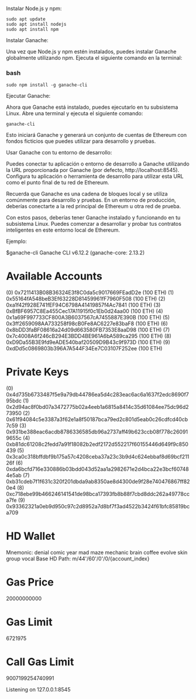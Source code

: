 
Instalar Node.js y npm:

    sudo apt update
    sudo apt install nodejs
    sudo apt install npm
    
Instalar Ganache:

Una vez que Node.js y npm estén instalados, puedes instalar Ganache globalmente utilizando npm. Ejecuta el siguiente comando en la terminal:

###  bash 
    sudo npm install -g ganache-cli
Ejecutar Ganache:

Ahora que Ganache está instalado, puedes ejecutarlo en tu subsistema Linux. Abre una terminal y ejecuta el siguiente comando:

    ganache-cli

Esto iniciará Ganache y generará un conjunto de cuentas de Ethereum con fondos ficticios que puedes utilizar para desarrollo y pruebas.

Usar Ganache con tu entorno de desarrollo:

Puedes conectar tu aplicación o entorno de desarrollo a Ganache utilizando la URL proporcionada por Ganache (por defecto, http://localhost:8545). Configura tu aplicación o herramienta de desarrollo para utilizar esta URL como el punto final de tu red de Ethereum.

Recuerda que Ganache es una cadena de bloques local y se utiliza comúnmente para desarrollo y pruebas. En un entorno de producción, deberías conectarte a la red principal de Ethereum u otra red de prueba.

Con estos pasos, deberías tener Ganache instalado y funcionando en tu subsistema Linux. Puedes comenzar a desarrollar y probar tus contratos inteligentes en este entorno local de Ethereum.

Ejemplo:

$ganache-cli
Ganache CLI v6.12.2 (ganache-core: 2.13.2)

Available Accounts
==================
(0) 0x7211413B08B36324E3f8C0da5c9017669FEadD2e (100 ETH)
(1) 0x55164fA548beB3Ef63228D81459961fF7960F508 (100 ETH)
(2) 0xa1f42f928E741fEF94C6798A41419857f4Ac7841 (100 ETH)
(3) 0xBfBF6957C8Ea455Cec17A11915f0c1Eb0d24aa00 (100 ETH)
(4) 0x1a69F997733CF800A3B6037567cA7455887E390B (100 ETH)
(5) 0x3ff2659098AA733258f98cB0Fe8AC6227e83baF8 (100 ETH)
(6) 0x8bDD3faBF08616a24d09d663580FB7353E8aaD98 (100 ETH)
(7) 0x7c4008A6f246cB294E3BDD4BE961A6bA589ca295 (100 ETH)
(8) 0xD9Da55B3E9fd9eADE540baf20509D9B43c9f973D (100 ETH)
(9) 0xdDd5c0869803b396A7A544F34Ee7C03107F252ee (100 ETH)

Private Keys
==================
(0) 0x4d735b6733487f5e9a79db44786ea5d4c283eac6ac6a1637f2edc8690f795bdc
(1) 0x2d94ac8f0bd07a3472775b02a4eeb1a6815a8414c35d61084ee75dc96d273950
(2) 0x61f94084c5e3387a3f62e1a8f50187bca79ed2c801d5eab0c26cdfcd40cb7c59
(3) 0x931be388eac6acdb8786336585db96a2737aff49b623ccb08f778c260919655c
(4) 0xb81dc61208c2fedd7a91f18082b2edf2172d552217f60155446d649f9c850439
(5) 0x3ca0c318bffdbf9b175a57c4208ceba37a23c3b9d4c624ebbaf8d69bcf21126f
(6) 0xda6bcfd716e330886b03bdd043d52aa1a2982671e2d4bca22e3bcf607484e5ab
(7) 0xb31cdeb7f1f631c320f201dbda9ab8350ae8d4300de9f28e740476867ff820e4
(8) 0xc718ebe99b466246141541de98bca17393fb8b88f7cbd8ddc262a49778cca7fe
(9) 0x93362321a0eb9d950c97c2d8952a7d8bf7f3ad4522b3424f61bfc85819bca709

HD Wallet
==================
Mnemonic:      denial comic year mad maze mechanic brain coffee evolve skin group vocal
Base HD Path:  m/44'/60'/0'/0/{account_index}

Gas Price
==================
20000000000

Gas Limit
==================
6721975

Call Gas Limit
==================
9007199254740991

Listening on 127.0.0.1:8545
